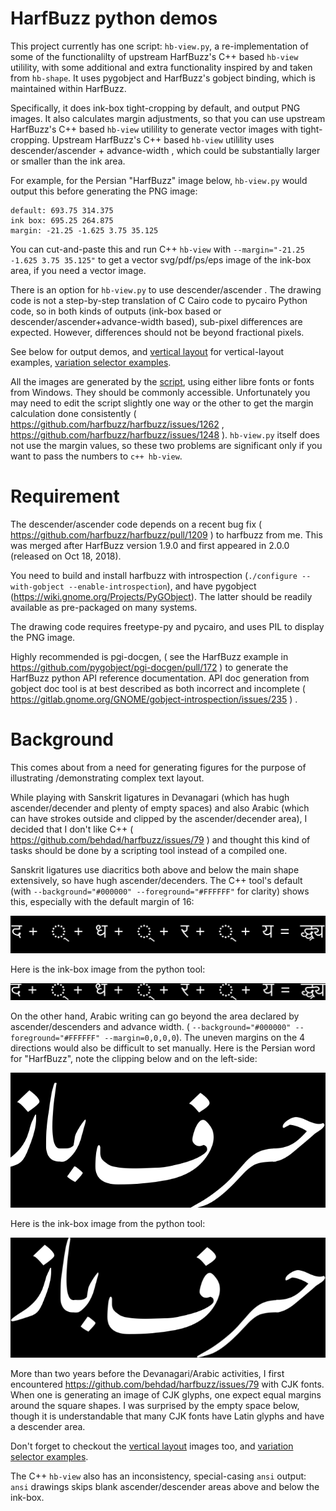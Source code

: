 # HarfBuzz python demos

This project currently has one script: `hb-view.py`, a re-implementation of some of the functionalilty of upstream HarfBuzz's C++
based `hb-view` utilility, with some additional and extra functionality inspired by and taken from `hb-shape`. It uses pygobject and
HarfBuzz's gobject binding, which is maintained within HarfBuzz.

Specifically, it does ink-box tight-cropping by default, and output PNG images. It also calculates margin adjustments, so that you
can use upstream HarfBuzz's C++ based `hb-view` utilility to generate vector images with tight-cropping.
Upstream HarfBuzz's C++ based `hb-view` utilility uses descender/ascender + advance-width , which could be substantially larger or smaller than
the ink area.

For example, for the Persian "HarfBuzz" image below, `hb-view.py` would output this before generating the PNG image:

```
default: 693.75 314.375
ink box: 695.25 264.875
margin: -21.25 -1.625 3.75 35.125
```

You can cut-and-paste this and run C++ `hb-view` with `--margin="-21.25 -1.625 3.75 35.125"` to get a vector svg/pdf/ps/eps image of the ink-box area,
if you need a vector image.

There is an option for `hb-view.py` to use descender/ascender . The drawing code is not a step-by-step translation of C Cairo code to
pycairo Python code, so in both kinds of outputs (ink-box based or descender/ascender+advance-width based), sub-pixel differences are expected.
However, differences should not be beyond fractional pixels.

See below for output demos, and [vertical layout](README.vertical.md) for vertical-layout examples, [variation selector examples](variation-selectors.md).

All the images are generated by the [script](gen-images.sh), using either libre fonts or fonts from Windows.
They should be commonly accessible. Unfortunately you may need to edit the script slightly one way or the other to get
the margin calculation done consistently ( https://github.com/harfbuzz/harfbuzz/issues/1262 ,
https://github.com/harfbuzz/harfbuzz/issues/1248 ). `hb-view.py` itself does not use the margin values,
so these two problems are significant only if you want to pass the numbers to `c++ hb-view`.

# Requirement

The descender/ascender code depends on a recent bug fix ( https://github.com/harfbuzz/harfbuzz/pull/1209 ) to harfbuzz from me.
This was merged after HarfBuzz version 1.9.0 and first appeared in 2.0.0 (released on Oct 18, 2018).

You need to build and install harfbuzz with introspection (`./configure --with-gobject --enable-introspection`), and have pygobject
(https://wiki.gnome.org/Projects/PyGObject). The latter should be readily available as pre-packaged on many systems. 

The drawing code requires freetype-py and pycairo, and uses PIL to display the PNG image.

Highly recommended is pgi-docgen, ( see the HarfBuzz example in https://github.com/pygobject/pgi-docgen/pull/172 )
to generate the HarfBuzz python API reference documentation. API doc
generation from gobject doc tool is at best described as both incorrect and incomplete
( https://gitlab.gnome.org/GNOME/gobject-introspection/issues/235 ) .

# Background

This comes about from a need for generating figures for the purpose of illustrating /demonstrating complex text layout.

While playing with Sanskrit ligatures in Devanagari (which has hugh ascender/decender and plenty of empty spaces)
and also Arabic (which can have strokes outside and clipped by the ascender/decender area), I decided that I don't like C++
( https://github.com/behdad/harfbuzz/issues/79 ) and thought this kind of tasks should be done by a scripting tool
instead of a compiled one.

Sanskrit ligatures use diacritics both above and below the main shape extensively, so have hugh ascender/decenders.
The C++ tool's default (with `--background="#000000" --foreground="#FFFFFF"` for clarity) shows this, especially with the
default margin of 16:

![upstream-sanskrit](images/sanskrit-ligature1.png)

Here is the ink-box image from the python tool:

![py-sanskrit](images/sanskrit-ligature2.png)

On the other hand, Arabic writing can go beyond the area declared by ascender/descenders and advance width.
( `--background="#000000" --foreground="#FFFFFF" --margin=0,0,0,0`). The uneven margins on the 4 directions
would also be difficult to set manually. Here is the Persian word for "HarfBuzz", note the clipping below and on the left-side:

![upstream-arabic](images/arabic-cropped.png)

Here is the ink-box image from the python tool:

![py-arabic](images/arabic-boxed.png)

More than two years before the Devanagari/Arabic activities, I first encountered https://github.com/behdad/harfbuzz/issues/79 with CJK fonts.
When one is generating an image of CJK glyphs, one expect equal margins around the square shapes.
I was surprised by the empty space below, though it is understandable that many CJK fonts have Latin glyphs and have a descender area.

Don't forget to checkout the [vertical layout](README.vertical.md) images too, and [variation selector examples](variation-selectors.md).

The C++ `hb-view` also has an inconsistency, special-casing `ansi` output: `ansi` drawings skips blank ascender/descender areas above and
below the ink-box.
